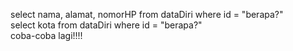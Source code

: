 select nama, alamat, nomorHP from dataDiri where id = "berapa?" <br>
select kota from dataDiri where id = "berapa?" <br>
coba-coba lagi!!!!
